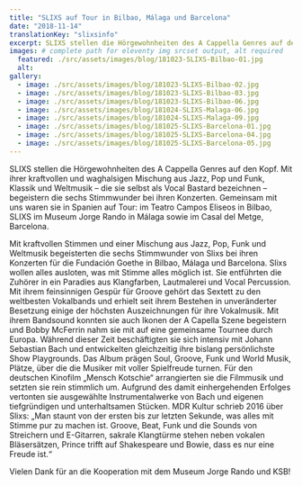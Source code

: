 ```yaml
---
title: "SLIXS auf Tour in Bilbao, Málaga und Barcelona"
date: "2018-11-14"
translationKey: "slixsinfo"
excerpt: SLIXS stellen die Hörgewohnheiten des A Cappella Genres auf den Kopf, mit ihrer kraftvollen und waghalsigen Mischung aus Jazz, Pop und Funk, Klassik und Weltmusik.
images: # complete path for eleventy img srcset output, alt required
  featured: ./src/assets/images/blog/181023-SLIXS-Bilbao-01.jpg
  alt:
gallery:
  - image: ./src/assets/images/blog/181023-SLIXS-Bilbao-02.jpg
  - image: ./src/assets/images/blog/181023-SLIXS-Bilbao-03.jpg
  - image: ./src/assets/images/blog/181023-SLIXS-Bilbao-06.jpg
  - image: ./src/assets/images/blog/181024-SLIXS-Malaga-06.jpg
  - image: ./src/assets/images/blog/181024-SLIXS-Malaga-09.jpg
  - image: ./src/assets/images/blog/181025-SLIXS-Barcelona-01.jpg
  - image: ./src/assets/images/blog/181025-SLIXS-Barcelona-04.jpg
  - image: ./src/assets/images/blog/181025-SLIXS-Barcelona-05.jpg
---
```


SLIXS stellen die Hörgewohnheiten des A Cappella Genres auf den Kopf. Mit ihrer kraftvollen und waghalsigen Mischung aus Jazz, Pop und Funk, Klassik und Weltmusik – die sie selbst als Vocal Bastard bezeichnen – begeistern die sechs Stimmwunder bei ihren Konzerten. Gemeinsam mit uns waren sie in Spanien auf Tour: im Teatro Campos Eliseos in Bilbao, SLIXS im Museum Jorge Rando in Málaga sowie im Casal del Metge, Barcelona.

Mit kraftvollen Stimmen und einer Mischung aus Jazz, Pop, Funk und Weltmusik begeisterten die sechs Stimmwunder von Slixs bei ihren Konzerten für die Fundación Goethe in Bilbao, Málaga und Barcelona. Slixs wollen alles ausloten, was mit Stimme alles möglich ist. Sie entführten die Zuhörer in ein Paradies aus Klangfarben, Lautmalerei und Vocal Percussion. Mit ihrem feinsinnigen Gespür für Groove gehört das Sextett zu den weltbesten Vokalbands und erhielt seit ihrem Bestehen in unveränderter Besetzung einige der höchsten Auszeichnungen für ihre Vokalmusik. Mit ihrem Bandsound konnten sie auch Ikonen der A Capella Szene begeistern und Bobby McFerrin nahm sie mit auf eine gemeinsame Tournee durch Europa. Während dieser Zeit beschäftigten sie sich intensiv mit Johann Sebastian Bach und entwickelten gleichzeitig ihre bislang persönlichste Show Playgrounds. Das Album prägen Soul, Groove, Funk und World Musik, Plätze, über die die Musiker mit voller Spielfreude turnen. Für den deutschen Kinofilm „Mensch Kotschie“ arrangierten sie die Filmmusik und setzten sie rein stimmlich um. Aufgrund des damit einhergehenden Erfolges vertonten sie ausgewählte Instrumentalwerke von Bach und eigenen tiefgründigen und unterhaltsamen Stücken. MDR Kultur schrieb 2016 über Slixs: „Man staunt von der ersten bis zur letzten Sekunde, was alles mit Stimme pur zu machen ist. Groove, Beat, Funk und die Sounds von Streichern und E-Gitarren, sakrale Klangtürme stehen neben vokalen Bläsersätzen, Prince trifft auf Shakespeare und Bowie, dass es nur eine Freude ist.“

Vielen Dank für an die Kooperation mit dem Museum Jorge Rando und KSB!
